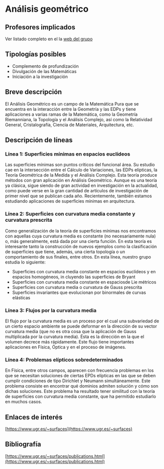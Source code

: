 # Análisis geométrico

## Profesores implicados 
Ver listado completo en el la [web del grupo](https://www.ugr.es/~surfaces/team.html)

## Tipologías posibles

- Complemento de profundización  
- Divulgación de las Matemáticas  
- Iniciación a la investigación

## Breve descripción 

El Análisis Geométrico es un campo de la Matemática Pura que se encuentra
en la interacción entre la Geometrı́a y las EDPs y tiene aplicaciones a varias
ramas de la Matemática, como la Geometrı́a Riemanniana, la Topologı́a y el
Análisis Complejo, ası́ como la Relatividad General, Cristalografı́a, Ciencia de
Materiales, Arquitectura, etc.

## Descripción de líneas 

### Línea 1:  Superficies mínimas en espacios euclídeos

Las superficies mínimas son puntos críticos del funcional área. Su estudio cae en la intersección entre el Cálculo de Variaciones, las EDPs elípticas, la Teoría Geométrica de la Medida y el Análisis Complejo. Esta teoría produce métodos con gran aplicación en Análisis Geométrico. Aunque es una teoría ya clásica, sigue siendo de gran actividad en investigación en la actualidad, como puede verse en la gran cantidad de artículos de investigación de primer nivel que se publican cada año. Recientemente, también estamos estudiando aplicaciones de superficies mínimas en arquitectura.

### Línea 2: Superficies con curvatura media constante y curvatura prescrita

Como generalización de la teoría de superficies mínimas nos encontramos con aquellas cuya curvatura media es constante (no necesariamente nula) o, más generalmente, está dada por una cierta función. En esta teoría es interesante tanto la construcción de nuevos ejemplos como la clasificación de superficies que tiene, además, una cierta topología o un comportamiento de sus finales, entre otros. En esta línea, nuestro grupo estudia lo siguiente:
- Superficies con curvatura media constante en espacios euclídeos y en espacios homogéneos, in cluyendo las superficies de Bryant
- Superficies con curvatura media constante en espaciosde Lie métricos
- Superficies con curvatura media o curvatura de Gauss prescrita
- Superficies invariantes que evolucionan por binormales de curvas elásticas

### Línea 3: Flujos por la curvatura media

El flujo por la curvatura media es un proceso por el cual una subvariedad de un cierto espacio ambiente se puede deformar en la dirección de su vector curvatura media (que no es otra cosa que la aplicación de Gauss multiplicada por la curvatura media). Ésta es la dirección en la que el volumen decrece más rápidamente. Este flujo tiene importantes aplicaciones en Física, Óptica y en el proceso de imágenes.


### Línea 4: Problemas elípticos sobredeterminados

En Física, entre otros campos, aparecen con frecuencia problemas en los que se necesitan soluciones de ciertas EPDs elípticas en las que se deben cumplir condiciones de tipo Dirichlet y Neumann simultáneamente. Este problema consiste en encontrar qué dominios admiten solución y cómo son dichas soluciones. Este problema ha resultado tener similitud con la teoría de superficies con curvatura media constante, que ha permitido estudiarlo en muchos casos.

## Enlaces de interés

[https://www.ugr.es/~surfaces](https://www.ugr.es/~surfaces)

## Bibliografía
[https://www.ugr.es/~surfaces/publications.html](https://www.ugr.es/~surfaces/publications.html)

